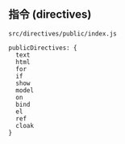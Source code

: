 ## 指令 (directives)

`src/directives/public/index.js`


```
publicDirectives: {
  text
  html
  for
  if
  show
  model
  on
  bind
  el
  ref
  cloak
}
 ```

